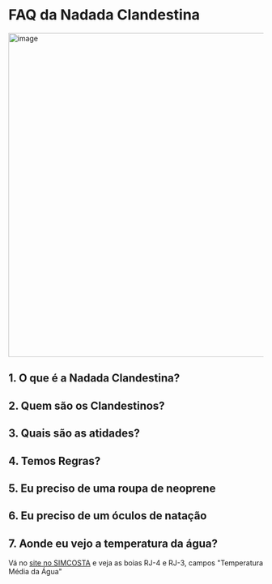 # FAQ da Nadada Clandestina

<img width="640" height="640" alt="image" src="https://github.com/user-attachments/assets/f5351663-9bfb-4fb4-8b4f-f97e12901983" />


## 1. O que é a Nadada Clandestina?

## 2. Quem são os Clandestinos?

## 3. Quais são as atidades?

## 4. Temos Regras?

## 5. Eu preciso de uma roupa de neoprene

## 6. Eu preciso de um óculos de natação

## 7. Aonde eu vejo a temperatura da água?

Vá no [site no SIMCOSTA](https://www.simcosta.furg.br/home) e veja as boias RJ-4 e RJ-3, campos "Temperatura Média da Água"

